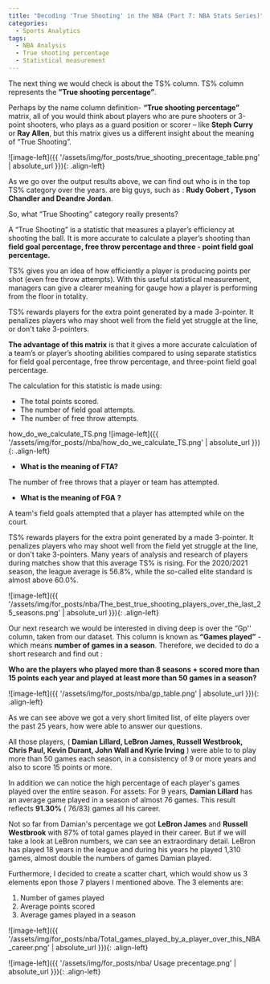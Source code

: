```yaml
---
title: "Decoding 'True Shooting' in the NBA (Part 7: NBA Stats Series)"
categories:
  - Sports Analytics
tags:
  - NBA Analysis
  - True shooting percentage
  - Statistical measurement
---
```



The next thing we would check is about the TS% column. TS% column represents the **”True shooting percentage”**.

Perhaps by the name column definition- **“True shooting percentage”** matrix,  all of you would think about players who are pure shooters or 3-point shooters, who plays as a guard position or scorer – like **Steph Curry** or **Ray Allen**, but this matrix gives us a different insight about the meaning of “True Shooting”.

![image-left]({{ '/assets/img/for_posts/true_shooting_precentage_table.png' | absolute_url }}){: .align-left} 

As we go over the output results above, we can find out who is in the top TS% category over the years. are big guys, such as :  **Rudy Gobert , Tyson Chandler and Deandre Jordan**.

 So, what “True Shooting” category really presents?


A “True Shooting” is a statistic that measures a player’s  efficiency at shooting the ball. It is more accurate to calculate a player’s shooting than **field goal percentage, free throw percentage and three - point field goal percentage.**

TS% gives you an idea of how efficiently a player is producing points per shot (even free throw attempts). With this useful statistical measurement, managers can give a clearer meaning for gauge how a player is performing from the floor in totality.

TS% rewards players for the extra point generated by a made 3-pointer. It penalizes players who may shoot well from the field yet struggle at the line, or don't take 3-pointers.


**The advantage of this matrix** is that it gives a more accurate calculation of a team’s or player’s shooting abilities compared to using separate statistics for field goal percentage, free throw percentage, and three-point field goal percentage.

The calculation for this statistic is made using:
* The total points scored. 
* The number of field goal attempts.
* The number of free throw attempts.



how_do_we_calculate_TS.png
![image-left]({{ '/assets/img/for_posts//nba/how_do_we_calculate_TS.png' | absolute_url }}){: .align-left} 

* **What is the meaning of FTA?**

The number of free throws that a player or team has attempted.


* **What is the meaning of FGA ?**
  
A team's field goals attempted that a player has attempted while on the court.


TS% rewards players for the extra point generated by a made 3-pointer. It penalizes players who may shoot well from the field yet struggle at the line, or don't take 3-pointers. 
Many years of analysis and research of players during matches show that this average TS% is rising. For the 2020/2021 season, the league average is 56.8%, while the so-called elite standard is almost above 60.0%.


![image-left]({{ '/assets/img/for_posts/nba/The_best_true_shooting_players_over_the_last_25_seasons.png' | absolute_url }}){: .align-left} 




Our next research we would be interested in diving deep is over the “Gp'' column, taken from our dataset. This column is known as **“Games played”** - which means **number of games in a season**.  Therefore, we decided to do a short research and find out :

**Who are the players who played more than 8 seasons + scored more than 15 points each year  and played at least more than 50 games in a season?**


![image-left]({{ '/assets/img/for_posts/nba/gp_table.png' | absolute_url }}){: .align-left}



As we can see above we got a very short limited list, of elite players over the past 25 years, how were able to answer our questions.

All those players, ( **Damian Lillard, LeBron James, Russell Westbrook, Chris Paul, Kevin Durant, John Wall and  Kyrie Irving** ) were able to to play more than 50 games each season, in a consistency of 9 or more years and also to score 15 points or more.

In addition we can notice the high percentage of each player's games played over the entire season. For assets: For 9 years,  **Damian Lillard** has an average game played in a season of almost 76 games. This result reflects **91.30%** ( 76/83) games all his career. 

Not so far from Damian's percentage we got **LeBron James** and **Russell Westbrook** with  87% of total games played in their career. But if we will take a look at LeBron numbers, we can see an  extraordinary detail. LeBron has played 18 years in the league and during his years he played 1,310 games, almost double the numbers of games Damian played.

Furthermore, I decided to create a scatter chart, which would show us 3 elements epon those 7 players I mentioned above. 
The 3 elements are: 
1. Number of games played 
2. Average points scored 
3. Average games played in a season




![image-left]({{ '/assets/img/for_posts/nba/Total_games_played_by_a_player_over_this_NBA_career.png' | absolute_url }}){: .align-left}




![image-left]({{ '/assets/img/for_posts/nba/
Usage precentage.png' | absolute_url }}){: .align-left}